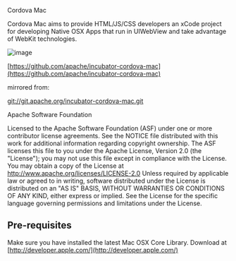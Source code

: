 Cordova Mac

Cordova Mac aims to provide HTML/JS/CSS developers an xCode project for developing Native OSX Apps that run in UIWebView and take advantage of WebKit technologies.

![image](https://github.com/apache/incubator-cordova-mac/CordovaMacScreenShot.png)

[https://github.com/apache/incubator-cordova-mac](https://github.com/apache/incubator-cordova-mac)

mirrored from:

[git://git.apache.org/incubator-cordova-mac.git](git://git.apache.org/incubator-cordova-mac.git)

Apache Software Foundation


Licensed to the Apache Software Foundation (ASF) under one or more contributor license agreements.  See the NOTICE file distributed with this work for additional information regarding copyright ownership.  The ASF licenses this file to you under the Apache License, Version 2.0 (the "License"); you may not use this file except in compliance with the License. You may obtain a copy of the License at http://www.apache.org/licenses/LICENSE-2.0 Unless required by applicable law or agreed to in writing, software distributed under the License is distributed on an "AS IS" BASIS, WITHOUT WARRANTIES OR CONDITIONS OF ANY KIND, either express or implied.  See the License for the specific language governing permissions and limitations under the License.



 
Pre-requisites
-------------------------------------------------------------
Make sure you have installed the latest Mac OSX Core Library. Download at [http://developer.apple.com/](http://developer.apple.com/)

